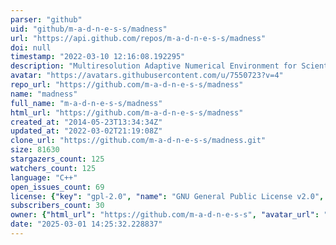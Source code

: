 ```yaml
---
parser: "github"
uid: "github/m-a-d-n-e-s-s/madness"
url: "https://api.github.com/repos/m-a-d-n-e-s-s/madness"
doi: null
timestamp: "2022-03-10 12:16:08.192295"
description: "Multiresolution Adaptive Numerical Environment for Scientific Simulation"
avatar: "https://avatars.githubusercontent.com/u/7550723?v=4"
repo_url: "https://github.com/m-a-d-n-e-s-s/madness"
name: "madness"
full_name: "m-a-d-n-e-s-s/madness"
html_url: "https://github.com/m-a-d-n-e-s-s/madness"
created_at: "2014-05-23T13:34:34Z"
updated_at: "2022-03-02T21:19:08Z"
clone_url: "https://github.com/m-a-d-n-e-s-s/madness.git"
size: 81630
stargazers_count: 125
watchers_count: 125
language: "C++"
open_issues_count: 69
license: {"key": "gpl-2.0", "name": "GNU General Public License v2.0", "spdx_id": "GPL-2.0", "url": "https://api.github.com/licenses/gpl-2.0", "node_id": "MDc6TGljZW5zZTg="}
subscribers_count: 30
owner: {"html_url": "https://github.com/m-a-d-n-e-s-s", "avatar_url": "https://avatars.githubusercontent.com/u/7550723?v=4", "login": "m-a-d-n-e-s-s", "type": "Organization"}
date: "2025-03-01 14:25:32.228837"
---
```

